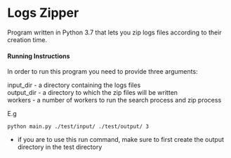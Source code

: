 # Logs Zipper

Program written in Python 3.7 that lets you zip logs files according to their creation time.

#### Running Instructions
In order to run this program you need to provide three arguments:
    
input_dir - a directory containing the logs files  
output_dir - a directory to which the zip files will be written  
workers - a number of workers to run the search process and zip process

E.g
```
python main.py ./test/input/ ./test/output/ 3
```

* if you are to use this run command, make sure to first create the output directory in the test directory
